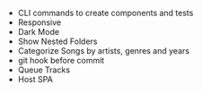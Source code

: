 - CLI commands to create components and tests
- Responsive 
- Dark Mode
- Show Nested Folders 
- Categorize Songs by artists, genres and years
- git hook before commit
- Queue Tracks
- Host SPA
